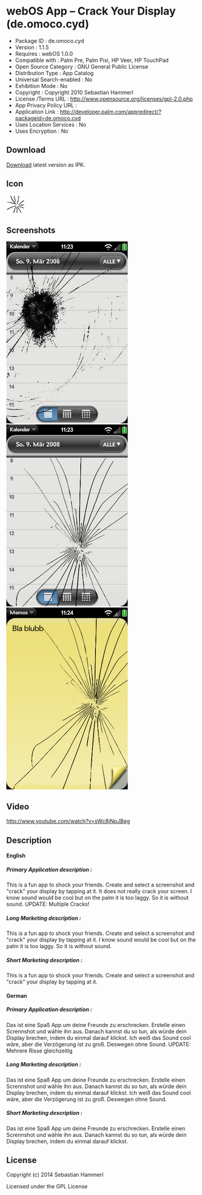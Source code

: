 webOS App – Crack Your Display (de.omoco.cyd)
====================================

- Package ID : 	 de.omoco.cyd 
- Version : 	 1.1.5 
- Requires : 	 webOS 1.0.0 
- Compatible with : 	 Palm Pre, Palm Pixi, HP Veer, HP TouchPad 
- Open Source Category : 	 GNU General Public License 
- Distribution Type : 	 App Catalog 
- Universal Search-enabled : 	 No 
- Exhibition Mode : 	 No 
- Copyright : 	 Copyright 2010 Sebastian Hammerl 
- License /Terms URL : 	 http://www.opensource.org/licenses/gpl-2.0.php 
- App Privacy Policy URL : 	
- Application Link : 	 http://developer.palm.com/appredirect/?packageid=de.omoco.cyd 
- Uses Location Services : 	 No 
- Uses Encryption : 	 No

## Download

[Download](/releases/de.omoco.cyd_1.1.5_all.ipk?raw=true) latest version as IPK.

## Icon

![Screenshot](/icon.png?raw=true "Icon")

## Screenshots

![Screenshot](/screenshots/screenshot0.png?raw=true "Screenshot")
![Screenshot](/screenshots/screenshot1.png?raw=true "Screenshot")
![Screenshot](/screenshots/screenshot2.png?raw=true "Screenshot")

## Video

http://www.youtube.com/watch?v=sWc8jNpJBeg

## Description

#### English

##### Primary Application description : 

This is a fun app to shock your friends. Create and select a screenshot and &quot;crack&quot; your display by tapping at it. It does not really crack your screen. I know sound would be cool but on the palm it is too laggy. So it is without sound. UPDATE: Multiple Cracks!

##### Long Marketing description : 

This is a fun app to shock your friends. Create and select a screenshot and &quot;crack&quot; your display by tapping at it. I know sound would be cool but on the palm it is too laggy. So it is without sound.

##### Short Marketing description : 

This is a fun app to shock your friends. Create and select a screenshot and &quot;crack&quot; your display by tapping at it.

#### German

##### Primary Application description : 

Das ist eine Spaß App um deine Freunde zu erschrecken. Erstelle einen Scrennshot und wähle ihn aus. Danach kannst du so tun, als würde dein Display brechen, indem du einmal darauf klickst. Ich weiß das Sound cool wäre, aber die Verzögerung ist zu groß. Deswegen ohne Sound. UPDATE: Mehrere Risse gleichzeitig

##### Long Marketing description : 

Das ist eine Spaß App um deine Freunde zu erschrecken. Erstelle einen Scrennshot und wähle ihn aus. Danach kannst du so tun, als würde dein Display brechen, indem du einmal darauf klickst. Ich weiß das Sound cool wäre, aber die Verzögerung ist zu groß. Deswegen ohne Sound.

##### Short Marketing description : 

Das ist eine Spaß App um deine Freunde zu erschrecken. Erstelle einen Scrennshot und wähle ihn aus. Danach kannst du so tun, als würde dein Display brechen, indem du einmal darauf klickst.

## License

Copyright (c) 2014 Sebastian Hammerl

Licensed under the GPL License